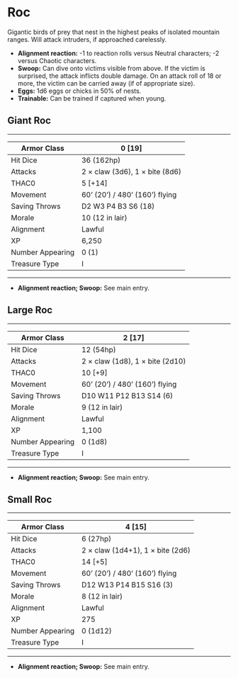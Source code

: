 # Roc

Gigantic birds of prey that nest in the highest peaks of isolated mountain ranges. Will attack intruders, if approached carelessly.

- **Alignment reaction:** -1 to reaction rolls versus Neutral characters; -2 versus Chaotic characters.
- **Swoop:** Can dive onto victims visible from above. If the victim is surprised, the attack inflicts double damage. On an attack roll of 18 or more, the victim can be carried away (if of appropriate size).
- **Eggs:** 1d6 eggs or chicks in 50% of nests.
- **Trainable:** Can be trained if captured when young.

## Giant Roc

------

| Armor Class     | 0 [19]                         |
| ---------------- | ------------------------------ |
| Hit Dice         | 36 (162hp)                     |
| Attacks          | 2 × claw (3d6), 1 × bite (8d6) |
| THAC0            | 5 [+14]                        |
| Movement         | 60’ (20’) / 480’ (160’) flying |
| Saving Throws    | D2 W3 P4 B3 S6 (18)            |
| Morale           | 10 (12 in lair)                |
| Alignment        | Lawful                         |
| XP               | 6,250                          |
| Number Appearing | 0 (1)                          |
| Treasure Type    | I                              |

------

- **Alignment reaction; Swoop:** See main entry.

## Large Roc

------

| Armor Class     | 2 [17]                          |
| ---------------- | ------------------------------- |
| Hit Dice         | 12 (54hp)                       |
| Attacks          | 2 × claw (1d8), 1 × bite (2d10) |
| THAC0            | 10 [+9]                         |
| Movement         | 60’ (20’) / 480’ (160’) flying  |
| Saving Throws    | D10 W11 P12 B13 S14 (6)         |
| Morale           | 9 (12 in lair)                  |
| Alignment        | Lawful                          |
| XP               | 1,100                           |
| Number Appearing | 0 (1d8)                         |
| Treasure Type    | I                               |

------

- **Alignment reaction; Swoop:** See main entry.

## Small Roc

------

| Armor Class     | 4 [15]                           |
| ---------------- | -------------------------------- |
| Hit Dice         | 6 (27hp)                         |
| Attacks          | 2 × claw (1d4+1), 1 × bite (2d6) |
| THAC0            | 14 [+5]                          |
| Movement         | 60’ (20’) / 480’ (160’) flying   |
| Saving Throws    | D12 W13 P14 B15 S16 (3)          |
| Morale           | 8 (12 in lair)                   |
| Alignment        | Lawful                           |
| XP               | 275                              |
| Number Appearing | 0 (1d12)                         |
| Treasure Type    | I                                |

------

- **Alignment reaction; Swoop:** See main entry.